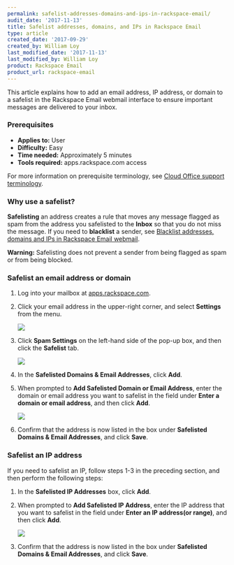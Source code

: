 ```yaml
---
permalink: safelist-addresses-domains-and-ips-in-rackspace-email/
audit_date: '2017-11-13'
title: Safelist addresses, domains, and IPs in Rackspace Email
type: article
created_date: '2017-09-29'
created_by: William Loy
last_modified_date: '2017-11-13'
last_modified_by: William Loy
product: Rackspace Email
product_url: rackspace-email
---
```


This article explains how to add an email address, IP address, or domain to a safelist in the Rackspace Email webmail interface to ensure important messages are delivered to your inbox.

### Prerequisites

- **Applies to:** User
- **Difficulty:** Easy
- **Time needed:** Approximately 5 minutes
- **Tools required:**  apps.rackspace.com access

For more information on prerequisite terminology, see [Cloud Office support terminology](/how-to/cloud-office-support-terminology).

### Why use a safelist?

**Safelisting** an address creates a rule that moves any message flagged as spam from the address you safelisted to the **Inbox** so that you do not miss the message. If you need to **blacklist** a sender, see [Blacklist addresses, domains and IPs in Rackspace Email webmail](/how-to/blacklist-addresses-domains-and-ip-in-rackspace-email-webmail).

**Warning:** Safelisting does not prevent a sender from being flagged as spam or from being blocked.

### Safelist an email address or domain

1. Log into your mailbox at [apps.rackspace.com](https://apps.rackspace.com).

2. Click your email address in the upper-right corner, and select **Settings** from the menu.

    <img src="{% asset_path rackspace-email/safelist-addresses-domains-and-ips-in-rackspace-email-webmail/safelist_settings.png %}"/>

3. Click **Spam Settings** on the left-hand side of the pop-up box, and then click the **Safelist** tab.

    <img src="{% asset_path rackspace-email/safelist-addresses-domains-and-ips-in-rackspace-email-webmail/settings_safelist.png %}"/>

4. In the **Safelisted Domains & Email Addresses**, click **Add**.

5. When prompted to **Add Safelisted Domain or Email Address**, enter the domain or email address you want to safelist in the field under **Enter a domain or email address**, and then click **Add**.

    <img src="{% asset_path rackspace-email/safelist-addresses-domains-and-ips-in-rackspace-email-webmail/safelist_domain.png %}"/>

6. Confirm that the address is now listed in the box under **Safelisted Domains & Email Addresses**, and click **Save**.

### Safelist an IP address

If you need to safelist an IP, follow steps 1-3 in the preceding section, and then perform the following steps:

1. In the **Safelisted IP Addresses** box, click **Add**.

2. When prompted to **Add Safelisted IP Address**, enter the IP address that you want to safelist in the field under **Enter an IP address(or range)**, and then click **Add**.

    <img src="{% asset_path rackspace-email/safelist-addresses-domains-and-ips-in-rackspace-email-webmail/safelist_ip.png %}"/>

3. Confirm that the address is now listed in the box under **Safelisted Domains & Email Addresses**, and click **Save**.
